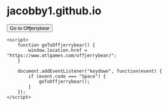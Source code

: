 # jacobby1.github.io
<html>
<head>
    <title>Go to Offjerrybear</title>
</head>
<body>
    <button onclick="goToOffjerrybear()">Go to Offjerrybear</button>

    <script>
        function goToOffjerrybear() {
            window.location.href = "https://www.atlgames.com/offjerrybear/";
        }

        document.addEventListener("keydown", function(event) {
            if (event.code === "Space") {
                goToOffjerrybear();
            }
        });
    </script>
</body>
</html>
